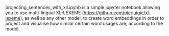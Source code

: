 projecting_sentences_with_xll.ipynb is a simple jupyter notebook allowing you to use multi-lingual XL-LEXEME (https://github.com/pierluigic/xl-lexeme), as well as any other model, to create word embeddings in order to project and visualise how similar certain word usages are, according to the model.
